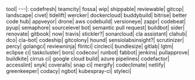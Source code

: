 tool|
---|:
codefresh|
teamcity|
fossa|
wip|
shippable|
reviewable|
gitcop|
landscape|
civet|
tidelift|
wercker|
dockercloud|
buddybuild|
bitrise|
better code hub|
appveyor|
drone|
aws codebuild|
versioneye|
zappr|
codebeat|
pyup|
semaphore|
sourcelevel bot|
semantic pull request|
buildbot|
sider|
renovate|
gitbook|
now|
travis|
stickler?|
sonarcloud|
cla assistant|
clahub|
dco|
cla-bot|
codeship|
gitcolony|
hound|
sensiolabsinsight?|
scrutinizer|
percy|
golangci|
reviewninja|
flintci|
circleci|
bundlesize|
gitlab|
lgtm|
eclipse ci|
taskcluster|
bors|
codecov|
runbot|
fabbot|
jenkins|
pullapprove|
buildkite|
cirrus ci|
google cloud build|
azure pipelines|
codefactor|
accesslint|
snyk|
coveralls|
snap ci|
mergify|
codeclimate|
netlify|
greenkeeper|
codacy|
ngbot|
kubespray-ci|
styleci|
